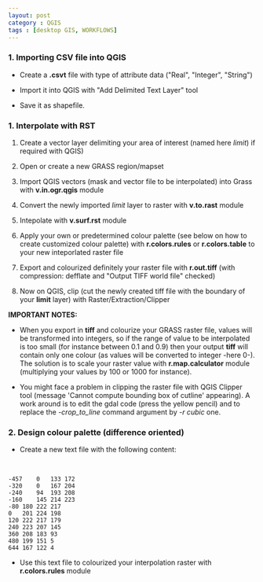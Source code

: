 ```yaml
---
layout: post
category : QGIS
tags : [desktop GIS, WORKFLOWS]
---
```



### 1. Importing CSV file into QGIS

* Create a **.csvt** file with type of attribute data ("Real", "Integer", "String")

* Import it into QGIS with "Add Delimited Text Layer" tool 

* Save it as shapefile. 


### 1. Interpolate with RST

1. Create a vector layer delimiting your area of interest (named here *limit*) if required with QGIS)

2. Open or create a new GRASS region/mapset

2. Import QGIS vectors (mask and vector file to be interpolated) into Grass with **v.in.ogr.qgis** module

3. Convert the newly imported *limit* layer to raster with **v.to.rast** module

4. Intepolate with  **v.surf.rst** module

5. Apply your own or predetermined colour palette (see below on how to create customized colour palette) with **r.colors.rules** or **r.colors.table** to your new inteporlated raster file

6. Export and colourized definitely your raster file with **r.out.tiff** (with compression: defflate and "Output TIFF world file" checked) 

7. Now on QGIS, clip (cut the newly created tiff file with the boundary of your **limit** layer) with Raster/Extraction/Clipper

**IMPORTANT NOTES:**

* When you export in **tiff** and colourize your GRASS raster file, values will be transformed into integers, so if the range of value to be interpolated is too small (for instance between 0.1 and 0.9) then your output **tiff** will contain only one colour (as values will be converted to integer -here 0-). The solution is to scale your raster value with **r.map.calculator** module (multiplying your values by 100 or 1000 for instance).

* You might face a problem in clipping the raster file with QGIS Clipper tool (message 'Cannot compute bounding box of cutline' appearing). A work around is to edit the gdal code (press the yellow pencil) and to replace the *-crop_to_line* command argument by *-r cubic* one.


### 2. Design colour palette (difference oriented)

* Create a new text file with the following content:

</br>

    -457	0	133	172
    -320	0	167	204
    -240	94	193	208
    -160	145	214	223
    -80	180	222	217
    0	201	224	198
    120	222	217	179
    240	223	207	145
    360	208	183	93
    480	199	151	5
    644	167	122	4
  
* Use this text file to colourized your interpolation raster with **r.colors.rules** module


